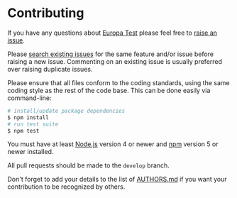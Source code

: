 # Contributing

If you have any questions about [Europa Test](https://github.com/NotNinja/europa-test) please feel free to
[raise an issue](https://github.com/NotNinja/europa-test/issues/new).

Please [search existing issues](https://github.com/NotNinja/europa-test/issues) for the same feature and/or issue before
raising a new issue. Commenting on an existing issue is usually preferred over raising duplicate issues.

Please ensure that all files conform to the coding standards, using the same coding style as the rest of the code base.
This can be done easily via command-line:

``` bash
# install/update package dependencies
$ npm install
# run test suite
$ npm test
```

You must have at least [Node.js](https://nodejs.org) version 4 or newer and [npm](https://npmjs.com) version 5 or newer
installed.

All pull requests should be made to the `develop` branch.

Don't forget to add your details to the list of
[AUTHORS.md](https://github.com/NotNinja/europa-test/blob/master/AUTHORS.md) if you want your contribution to be
recognized by others.
